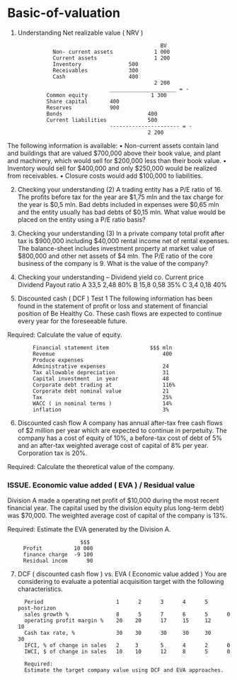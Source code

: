 # Basic-of-valuation

1. Understanding Net realizable value ( NRV )
   
                                                    BV
                  Non- current assets             1 000
                  Current assets                  1 200
                  Inventory               500
                  Receivables             300
                  Cash                    400
                                                  2 200
                                    _____________________ = -
                Common equity                    1 300
                Share capital       400
                Reserves            900
                Bonds                           400
                Current liabilities             500
                                    ---------------------- = - 
                                                2 200
 The following information is available:
• Non-current assets contain land and  buildings that are valued $700,000 above  their book value, and plant and machinery,  which would sell for $200,000 less than their book value.
• Inventory would sell for $400,000 and only  $250,000 would be realized from receivables.
• Closure costs would add $100,000 to liabilities.
   

2. Checking your understanding (2)
A trading entity has a P/E ratio of 16. The profits before tax for the year
are $1,75 mln and the tax charge for the year is $0,5 mln. Bad debts
included in expenses were $0,65 mln and the entity usually has bad
debts of $0,15 mln. What value would be placed on the entity using a
P/E ratio basis?

3. Checking your understanding (3)
In a private company total profit after tax is $900,000 including $40,000
rental income net of rental expenses. The balance-sheet includes
investment property at market value of $800,000 and other net assets
of $4 mln. The P/E ratio of the core business of the company is 9. What
is the value of the company?

4.  Checking your understanding – Dividend yield
         co. Current price  Dividend Payout ratio
         A    33,5          2,48       80%
         B    15,8          0,58       35%
         C    3,4           0,18       40%

5. Discounted cash  ( DCF ) Test 1
The following information has been found in the statement of profit or loss and statement of financial position of Be Healthy Co. These cash flows are expected to continue every year for the foreseeable future.

Required:
Calculate the value of equity.

            Financial statement item             $$$ mln
            Revenue                                  400
            Produce expenses
            Administrative expenses                  24
            Tax allowable depreciation               31
            Capital investment  in year              48
            Corporate debt trading at                116%
            Corporate debt nominal value             21
            Tax                                      25%
            WACC ( in nominal terms )                14%
            inflation                                3% 

6. Discounted cash flow
A company has annual after-tax free cash flows of $2 million per year which are expected to continue in perpetuity. The company has a cost of equity of 10%, a before-tax cost of debt of 5% and an after-tax weighted average cost of capital of 8% per year. Corporation tax is 20%.

Required:
Calculate the theoretical value of the company.


### ISSUE. Economic value added ( EVA ) / Residual value
Division A made a operating net profit of $10,000 during the most recent financial year. The capital used by the division equity plus long-term debt) was $70,000. The weighted average cost of capital of the company is 13%.

Required:
Estimate the EVA generated by the Division A.
         
                           $$$
         Profit          10 000
         finance charge  -9 100
         Residual incom      90

7. DCF ( discounted cash flow )  vs. EVA  ( Economic value added )
You are considering to evaluate a potential acquisition target with the following characteristics.

         Period                       1      2      3      4      5   post-horizon
         sales growth %               8      5      7      6      5      0
         operating profit margin %    20    20      17     15     12     10
         Cash tax rate, %             30    30      30     30     30     30 
         IFCI, % of change in sales   2     3       5      4      2      0
         IWCI, $ of change in sales   10    10      12     8      5      0
         
         Required:
         Estimate the target company value using DCF and EVA approaches.


